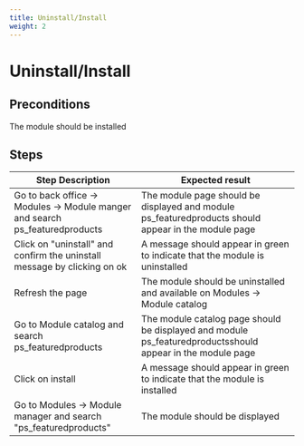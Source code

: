 ```yaml
---
title: Uninstall/Install
weight: 2
---
```


# Uninstall/Install

## Preconditions

The module should be installed
## Steps
| Step Description | Expected result |
| ----- | ----- |
| Go to back office -> Modules -> Module manger and search ps_featuredproducts | The module page should be displayed and module ps_featuredproducts should appear in the module page |
| Click on "uninstall" and confirm the uninstall message by clicking on ok | A message should appear in green to indicate that the module is uninstalled |
| Refresh the page | The module should be uninstalled and available on Modules -> Module catalog |
| Go to Module catalog and search ps_featuredproducts | The module catalog page should be displayed and module ps_featuredproductsshould appear in the module page |
| Click on install | A message should appear in green to indicate that the module is installed |
| Go to Modules -> Module manager and search "ps_featuredproducts" | The module should be displayed |
